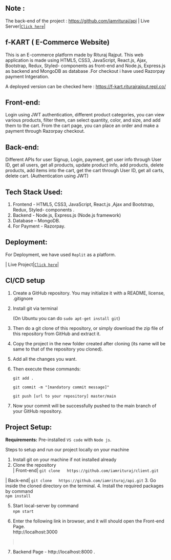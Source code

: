 ## Note :
The back-end of the project : https://github.com/iamrituraj/api
| Live Server|[`Click here`](https://api.riturajrajput.repl.co/)| 

## f-KART ( E-Commerce Website)
This is an E-commerce platform made by Rituraj Rajput. This web application is made using HTML5, CSS3, JavaScript, React.js, Ajax, Bootstrap, Redux, Styled- components as front-end and Node.js, Express.js as backend and MongoDB as database .For checkout i have used Razorpay payment Intgeration.

A deployed version can be checked here :  https://f-kart.riturajrajput.repl.co/

## Front-end:
Login using JWT authentication, different product categories, you can view various products, filter
them, can select quantity, color, and size, and add them to the cart. From the cart page, you can place an
order and make a payment through Razorpay checkout. 

## Back-end:
Different APIs for user Signup, Login, payment, get user info through User ID, get all users, get all products, update product info, add products,
delete products, add items into the cart, get the cart through User ID, get all carts, delete cart. (Authentication
using JWT)

## Tech Stack Used: 
1. Frontend - HTML5, CSS3, JavaScript, React.js ,Ajax and Bootstrap, Redux, Styled- components .
2. Backend - Node.js, Express.js (Node.js framework)
3. Database – MongoDB.
4. For Payment - Razorpay.


## Deployment:
For Deployment, we have used `Replit` as a platform. 

| Live Project|[`Click here`](https://f-kart.riturajrajput.repl.co/)| 

## CI/CD setup
1. Create a GitHub repository. You may initialize it with a README, license, .gitignore
2. Install git via terminal 

   (On Ubuntu you can do `sudo apt-get install git`)
3. Then do a git clone of this repository, or simply download the zip file of this repository from GitHub and extract it.
4. Copy the project in the new folder created after cloning (its name will be same to that of the repository you cloned).
5. Add all the changes you want.
6. Then execute these commands:
   
   ````
   git add . 

   git commit -m "[mandatory commit message]" 
   
   git push [url to your repository] master/main 
7. Now your commit will be successfully pushed to the main branch of your GitHub repository.

## Project Setup: 

**Requirements:** Pre-installed `VS code` with `Node js`.

Steps to setup and run our project locally on your machine
1. Install git on your machine if not installed already <br>
2. Clone the repository <br>
| Front-end|
`git clone   https://github.com/iamrituraj/client.git`
>
| Back-end|
`git clone   https://github.com/iamrituraj/api.git`
3. Go inside the cloned directory on the terminal.
4. Install the required packages by command <br>
`npm install`
>
5. Start local-server by command <br>
`npm start`
>
6. Enter the following link in browser, and it will should open the Front-end Page. <br>    http://localhost:3000
><br>
7. Backend Page - http://localhost:8000 .